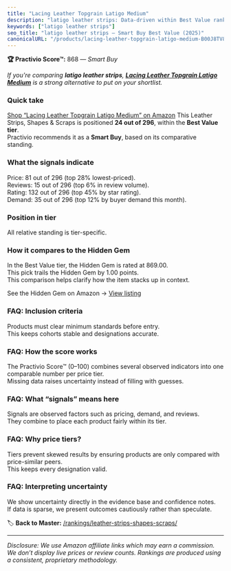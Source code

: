 ```yaml
---
title: "Lacing Leather Topgrain Latigo Medium"
description: "latigo leather strips: Data-driven within Best Value ranking using the Practivio Score™. Positioned by quality, value, demand, findability, momentum."
keywords: ["latigo leather strips"]
seo_title: "latigo leather strips — Smart Buy Best Value (2025)"
canonicalURL: "/products/lacing-leather-topgrain-latigo-medium-B00J8TV8UU/"
---
```


**🏆 Practivio Score™:** 868 — _Smart Buy_


*If you're comparing **latigo leather strips**, **[Lacing Leather Topgrain Latigo Medium](https://www.amazon.com/dp/B00J8TV8UU?tag=practivio-20)** is a strong alternative to put on your shortlist.*
### Quick take
[Shop “Lacing Leather Topgrain Latigo Medium” on Amazon](https://www.amazon.com/dp/B00J8TV8UU?tag=practivio-20)
This Leather Strips, Shapes & Scraps is positioned **24 out of 296**, within the **Best Value tier**.  
Practivio recommends it as a **Smart Buy**, based on its comparative standing.

### What the signals indicate
Price: 81 out of 296 (top 28% lowest-priced).  
Reviews: 15 out of 296 (top 6% in review volume).  
Rating: 132 out of 296 (top 45% by star rating).  
Demand: 35 out of 296 (top 12% by buyer demand this month).

### Position in tier
All relative standing is tier-specific.

### How it compares to the Hidden Gem
In the Best Value tier, the Hidden Gem is rated at 869.00.  
This pick trails the Hidden Gem by 1.00 points.  
This comparison helps clarify how the item stacks up in context.  

See the Hidden Gem on Amazon → [View listing](https://www.amazon.com/dp/B0CF27WXNR?tag=practivio-20)

### FAQ: Inclusion criteria
Products must clear minimum standards before entry.  
This keeps cohorts stable and designations accurate.

### FAQ: How the score works
The Practivio Score™ (0–100) combines several observed indicators into one comparable number per price tier.  
Missing data raises uncertainty instead of filling with guesses.

### FAQ: What “signals” means here
Signals are observed factors such as pricing, demand, and reviews.  
They combine to place each product fairly within its tier.

### FAQ: Why price tiers?
Tiers prevent skewed results by ensuring products are only compared with price-similar peers.  
This keeps every designation valid.

### FAQ: Interpreting uncertainty
We show uncertainty directly in the evidence base and confidence notes.  
If data is sparse, we present outcomes cautiously rather than speculate.


🏷️ **Back to Master:** [/rankings/leather-strips-shapes-scraps/](/rankings/leather-strips-shapes-scraps/)

---
_Disclosure: We use Amazon affiliate links which may earn a commission. We don’t display live prices or review counts. Rankings are produced using a consistent, proprietary methodology._
